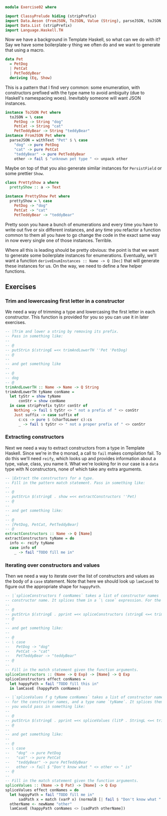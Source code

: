 ```haskell
module Exercise02 where

import ClassyPrelude hiding (stripPrefix)
import Data.Aeson (FromJSON, ToJSON, Value (String), parseJSON, toJSON, withText)
import Data.List (stripPrefix)
import Language.Haskell.TH
```

Now we have a background in Template Haskell, so what can we do with it? Say we have some boilerplate-y thing we often
do and we want to generate that using a macro.

```haskell
data Pet
  = PetDog
  | PetCat
  | PetTeddyBear
  deriving (Eq, Show)
```

This is a pattern that I find very common: some enumeration, with constructors prefixed with the type name to avoid
ambiguity (due to Haskell's namespacing woes). Inevitably someone will want JSON instances.

```haskell
instance ToJSON Pet where
  toJSON = \ case
    PetDog -> String "dog"
    PetCat -> String "cat"
    PetTeddyBear -> String "teddyBear"
instance FromJSON Pet where
  parseJSON = withText "Pet" $ \ case
    "dog" -> pure PetDog
    "cat" -> pure PetCat
    "teddyBear" -> pure PetTeddyBear
    other -> fail $ "unknown pet type " <> unpack other
```

Maybe on top of that you also generate similar instances for `PersistField` or some prettier `Show`.

```haskell
class PrettyShow a where
  prettyShow :: a -> Text
```

```haskell
instance PrettyShow Pet where
  prettyShow = \ case
    PetDog -> "dog"
    PetCat -> "cat"
    PetTeddyBear -> "teddyBear"
```

Pretty soon you have a bunch of enumerations and every time you have to write out five or six different instances, and
any time you refactor a function common to them all you have to go change the code in the exact same way in now every
single one of those instances. Terrible.

Where all this is leading should be pretty obvious: the point is that we want to generate some boilerplate instances for
enumerations. Eventually, we'll want a function `deriveEnumInstances :: Name -> Q [Dec]` that will generate these
instances for us. On the way, we need to define a few helper functions.

## Exercises

### Trim and lowercasing first letter in a constructor

We need a way of trimming a type and lowercasing the first letter in each constructor. This function is provided for you
so you can use it in later exercises.

```haskell
-- |Trim and lower a string by removing its prefix.
-- Pass in something like:
--
-- @
-- putStrLn $(stringE =<< trimAndLowerTH ''Pet 'PetDog)
-- @
--
-- and get something like
--
-- @
-- dog
-- @
trimAndLowerTH :: Name -> Name -> Q String
trimAndLowerTH tyName conName =
  let tyStr = show tyName
      conStr = show conName
  in case stripPrefix tyStr conStr of
    Nothing -> fail $ tyStr <> " not a prefix of " <> conStr
    Just suffix -> case suffix of
      c:cs -> pure $ (charToLower c):cs
      _ -> fail $ tyStr <> " not a proper prefix of " <> conStr
```

### Extracting constructors

Next we need a way to extract constructors from a type in Template Haskell. Since we're in the `Q` monad, a call to
`fail` makes compilation fail. To do this we'll need `reify`, which looks up and provides information about a type,
value, class, you name it. What we're looking for in our case is a `data` type with N constructors, none of which take
any extra arguments.

```haskell
-- |Extract the constructors for a type.
-- Fill in the pattern match statement. Pass in something like:
--
-- @
-- putStrLn $(stringE . show =<< extractConstructors ''Pet)
-- @
--
-- and get something like:
--
-- @
-- [PetDog, PetCat, PetTeddyBear]
-- @
extractConstructors :: Name -> Q [Name]
extractConstructors tyName = do
  info <- reify tyName
  case info of
    _ -> fail "TODO fill me in"
```

### Iterating over constructors and values

Then we need a way to iterate over the list of constructors and values as the body of a `case` statement. Note that here
we should look up `lamCaseE` to figure out the appropriate shape for `happyPath`.

```haskell
-- |`spliceConstructors f conNames` takes a list of constructor names `conNames` and a function `f` applied to each
-- constructor name. It splices them in a `\ case` expression. For the `Pet` example you would pass in something like:
--
-- @
-- putStrLn $(stringE . pprint =<< spliceConstructors (stringE <=< trimAndLowerTH ''Pet) ['PetDog, 'PetCat, 'PetTeddyBear])
-- @
--
-- and get something like:
--
-- @
-- \ case
--   PetDog -> "dog"
--   PetCat -> "cat"
--   PetTeddyBear -> "teddyBear"
-- @
--
-- Fill in the match statement given the function arguments.
spliceConstructors :: (Name -> Q Exp) -> [Name] -> Q Exp
spliceConstructors effect conNames =
  let happyPath = fail "TODO fill this in"
  in lamCaseE (happyPath conNames)

-- |`spliceValues f g tyName conNames` takes a list of constructor names `conNames` as well as a matching function `f`
-- for the constructor names, and a type name `tyName`. It splices them in a `\ case` expression. For the `Pet` example
-- you would pass in something like:
--
-- @
-- putStrLn $(stringE . pprint =<< spliceValues (litP . StringL <=< trimAndLowerTH ''Pet) ['PetDog, 'PetCat, 'PetTeddyBear])
-- @
--
-- and get something like:
--
-- @
-- \ case
--   "dog" -> pure PetDog
--   "cat" -> pure PetCat
--   "teddyBear" -> pure PetTeddyBear
--   other -> fail $ "Don't know what " <> other <> " is"
-- @
--
-- Fill in the match statement given the function arguments.
spliceValues :: (Name -> Q Pat) -> [Name] -> Q Exp
spliceValues effect conNames = do
  let happyPath = fail "TODO fill me in"
      sadPath x = match (varP x) (normalB [| fail $ "Don't know what " <> show $(varE x) <> " is" |]) []
  otherName <- newName "other"
  lamCaseE (happyPath conNames <> [sadPath otherName])
```
